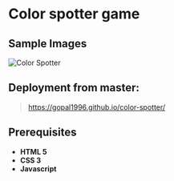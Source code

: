 # Color spotter game

## Sample Images

![Color Spotter](https://github.com/gopal1996/Hacktober2022/blob/master/color-spotter%20Game/screenshot/color_spotter.png)

## Deployment from master:

> https://gopal1996.github.io/color-spotter/

## Prerequisites

- **HTML 5**
- **CSS 3**
- **Javascript**
